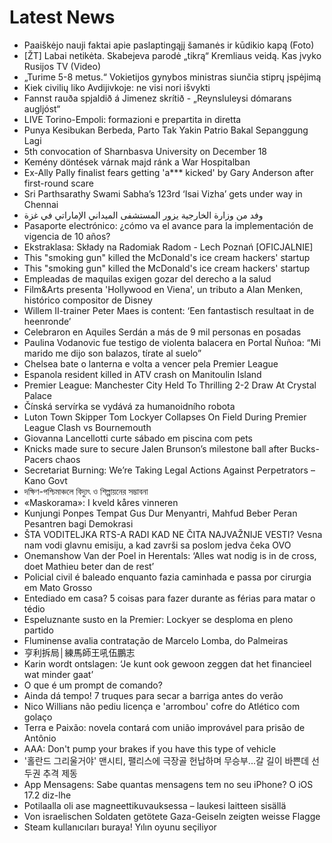# Latest News
-  Paaiškėjo nauji faktai apie paslaptingąjį šamanės ir kūdikio kapą (Foto)
-  [ŽT] Labai netikėta. Skabejeva parodė „tikrą“ Kremliaus veidą. Kas įvyko Rusijos TV (Video)
-  „Turime 5-8 metus.“ Vokietijos gynybos ministras siunčia stiprų įspėjimą
-  Kiek civilių liko Avdijivkoje: ne visi nori išvykti
-  Fannst rauða spjaldið á Jimenez skrítið - „Reynsluleysi dómarans augljóst“
-  LIVE Torino-Empoli: formazioni e prepartita in diretta
-  Punya Kesibukan Berbeda, Parto Tak Yakin Patrio Bakal Sepanggung Lagi
-  5th convocation of Sharnbasva University on December 18
-  Kemény döntések várnak majd ránk a War Hospitalban
-  Ex-Ally Pally finalist fears getting 'a*** kicked' by Gary Anderson after first-round scare
-  Sri Parthsarathy Swami Sabha’s 123rd ‘Isai Vizha’ gets under way in Chennai
-  وفد من وزارة الخارجية يزور المستشفى الميداني الإماراتي في غزة
-  Pasaporte electrónico: ¿cómo va el avance para la implementación de vigencia de 10 años?
-  Ekstraklasa: Składy na Radomiak Radom - Lech Poznań [OFICJALNIE]
-  This "smoking gun" killed the McDonald's ice cream hackers' startup
-  This "smoking gun" killed the McDonald's ice cream hackers' startup
-  Empleadas de maquilas exigen gozar del derecho a la salud
-  Film&Arts presenta 'Hollywood en Viena', un tributo a Alan Menken, histórico compositor de Disney
-  Willem II-trainer Peter Maes is content: ‘Een fantastisch resultaat in de heenronde’
-  Celebraron en Aquiles Serdán a más de 9 mil personas en posadas
-  Paulina Vodanovic fue testigo de violenta balacera en Portal Ñuñoa: “Mi marido me dijo son balazos, tírate al suelo”
-  Chelsea bate o lanterna e volta a vencer pela Premier League
-  Espanola resident killed in ATV crash on Manitoulin Island
-  Premier League: Manchester City Held To Thrilling 2-2 Draw At Crystal Palace
-  Čínská servírka se vydává za humanoidního robota
-  Luton Town Skipper Tom Lockyer Collapses On Field During Premier League Clash vs Bournemouth
-  Giovanna Lancellotti curte sábado em piscina com pets
-  Knicks made sure to secure Jalen Brunson’s milestone ball after Bucks-Pacers chaos
-  Secretariat Burning: We’re Taking Legal Actions Against Perpetrators – Kano Govt
-  দক্ষিণ-পশ্চিমাঞ্চলে বিদ্যুৎ ও শিল্পায়নের সম্ভাবনা
-  «Maskorama»: I kveld kåres vinneren
-  Kunjungi Ponpes Tempat Gus Dur Menyantri, Mahfud Beber Peran Pesantren bagi Demokrasi
-  ŠTA VODITELJKA RTS-A RADI KAD NE ČITA NAJVAŽNIJE VESTI? Vesna nam vodi glavnu emisiju, a kad završi sa poslom jedva čeka OVO
-  Onemanshow Van der Poel in Herentals: ‘Alles wat nodig is in de cross, doet Mathieu beter dan de rest’
-  Policial civil é baleado enquanto fazia caminhada e passa por cirurgia em Mato Grosso
-  Entediado em casa? 5 coisas para fazer durante as férias para matar o tédio
-  Espeluznante susto en la Premier: Lockyer se desploma en pleno partido
-  Fluminense avalia contratação de Marcelo Lomba, do Palmeiras
-  亨利拆局│練馬師王吼伍鵬志
-  Karin wordt ontslagen: ‘Je kunt ook gewoon zeggen dat het financieel wat minder gaat’
-  O que é um prompt de comando?
-  Ainda dá tempo! 7 truques para secar a barriga antes do verão
-  Nico Willians não pediu licença e 'arrombou' cofre do Atlético com golaço
-  Terra e Paixão: novela contará com união improvável para prisão de Antônio
-  AAA: Don't pump your brakes if you have this type of vehicle
-  '홀란드 그리울거야' 맨시티, 팰리스에 극장골 헌납하며 무승부...갈 길이 바쁜데 선두권 추격 제동
-  App Mensagens: Sabe quantas mensagens tem no seu iPhone? O iOS 17.2 diz-lhe
-  Potilaalla oli ase magneettikuvauksessa – laukesi laitteen sisällä
-  Von israelischen Soldaten getötete Gaza-Geiseln zeigten weisse Flagge
-  Steam kullanıcıları buraya! Yılın oyunu seçiliyor
